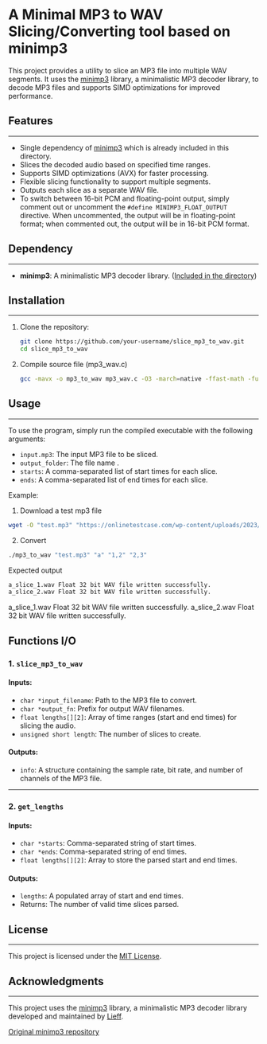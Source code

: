 # A Minimal MP3 to WAV Slicing/Converting tool based on minimp3

This project provides a utility to slice an MP3 file into multiple WAV segments. It uses the [minimp3](https://github.com/lieff/minimp3) library, a minimalistic MP3 decoder library, to decode MP3 files and supports SIMD optimizations for improved performance.

## Features
--------

* Single dependency of [minimp3](https://github.com/lieff/minimp3) which is already included in this directory.
* Slices the decoded audio based on specified time ranges.
* Supports SIMD optimizations (AVX) for faster processing.
* Flexible slicing functionality to support multiple segments.
* Outputs each slice as a separate WAV file.
* To switch between 16-bit PCM and floating-point output, simply comment out or uncomment the `#define MINIMP3_FLOAT_OUTPUT` directive. When uncommented, the output will be in floating-point format; when commented out, the output will be in 16-bit PCM format.

## Dependency
------------

* **minimp3**: A minimalistic MP3 decoder library. ([Included in the directory](https://github.com/lieff/minimp3))

## Installation
------------

1. Clone the repository:
   ```bash
   git clone https://github.com/your-username/slice_mp3_to_wav.git
   cd slice_mp3_to_wav
   ```

2. Compile source file (mp3_wav.c)
    ```bash
    gcc -mavx -o mp3_to_wav mp3_wav.c -O3 -march=native -ffast-math -funroll-loops -lm 
    ```

## Usage
-----

To use the program, simply run the compiled executable with the following arguments:

* `input.mp3`: The input MP3 file to be sliced.
* `output_folder`: The file name .
* `starts`: A comma-separated list of start times for each slice.
* `ends`: A comma-separated list of end times for each slice.

Example:

1. Download a test mp3 file
```bash
wget -O "test.mp3" "https://onlinetestcase.com/wp-content/uploads/2023/06/10-MB-MP3.mp3"
```
2. Convert 
```bash
./mp3_to_wav "test.mp3" "a" "1,2" "2,3" 
```
Expected output

```bash
a_slice_1.wav Float 32 bit WAV file written successfully.
a_slice_2.wav Float 32 bit WAV file written successfully.
```
a_slice_1.wav Float 32 bit WAV file written successfully.
a_slice_2.wav Float 32 bit WAV file written successfully.

## Functions I/O

### 1. `slice_mp3_to_wav`
#### Inputs:
- `char *input_filename`: Path to the MP3 file to convert.
- `char *output_fn`: Prefix for output WAV filenames.
- `float lengths[][2]`: Array of time ranges (start and end times) for slicing the audio.
- `unsigned short length`: The number of slices to create.

#### Outputs:
- `info`: A structure containing the sample rate, bit rate, and number of channels of the MP3 file.

---

### 2. `get_lengths`
#### Inputs:
- `char *starts`: Comma-separated string of start times.
- `char *ends`: Comma-separated string of end times.
- `float lengths[][2]`: Array to store the parsed start and end times.

#### Outputs:
- `lengths`: A populated array of start and end times.
- Returns: The number of valid time slices parsed.


## License
-------

This project is licensed under the [MIT License](https://github.com/your-username/slice_mp3_to_wav/blob/master/LICENSE).

## Acknowledgments
--------------

This project uses the [minimp3](https://github.com/lieff/minimp3) library, a minimalistic MP3 decoder library developed and maintained by [Lieff](https://github.com/lieff).

[Original minimp3 repository](https://github.com/lieff/minimp3)
